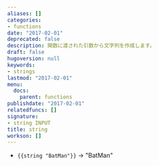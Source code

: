 ```yaml
---
aliases: []
categories:
- functions
date: "2017-02-01"
deprecated: false
description: 関数に渡された引数から文字列を作成します。
draft: false
hugoversion: null
keywords:
- strings
lastmod: "2017-02-01"
menu:
  docs:
    parent: functions
publishdate: "2017-02-01"
relatedfuncs: []
signature:
- string INPUT
title: string
workson: []
---
```


* `{{string "BatMan"}}` → "BatMan"
